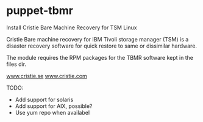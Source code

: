 puppet-tbmr
===========

Install Cristie Bare Machine Recovery for TSM Linux

Cristie Bare machine recovery for IBM Tivoli storage manager (TSM)
is a disaster recovery software for quick restore
to same or dissimilar hardware.

The module requires the RPM packages for the TBMR software kept in the files dir. 

www.cristie.se
www.cristie.com

TODO:
- Add support for solaris
- Add support for AIX, possible?
- Use yum repo when availabel 
